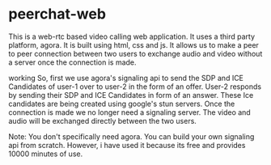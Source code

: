 # peerchat-web
This is a web-rtc based video calling web application. It uses a third party platform, agora. It is built using html, css and js.
It allows us to make a peer to peer connection between two users to exchange audio and video without a server once the connection is made.

working
So, first we use agora's signaling api to send the SDP and ICE Candidates of user-1 over to user-2 in the form of an offer. User-2 responds by sending their SDP and ICE Candidates in form of an answer. These Ice candidates are being created using google's stun servers. Once the connection is made we no longer need a signaling server. The video and audio will be exchanged directly between the two users.

Note:
You don't specifically need agora. You can build your own signaling api from scratch. However, i have used it because its free and provides 10000 minutes of use.
